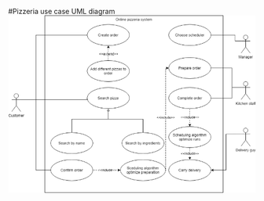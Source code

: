 #Pizzeria use case UML diagram
![Pizzeria use case UML diagram](https://github.com/TeljesenMindegy/afp2-harmas-csapat/blob/master/assets/images/PizzeriaUseCaseUML.png)
